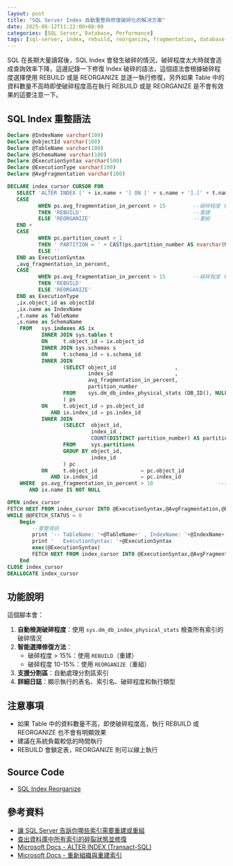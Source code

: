 ```yaml
---
layout: post
title: "SQL Server Index 自動重整與修復破碎化的解決方案"
date: 2025-06-12T11:22:00+08:00
categories: [SQL Server, Database, Performance]
tags: [sql-server, index, rebuild, reorganize, fragmentation, database-maintenance, t-sql]
---
```


SQL 在長期大量讀寫後，SQL Index 會發生破碎的情況，破碎程度太大時就會造成查詢效率下降，這邊記錄一下修復 Index 破碎的語法，這個語法會根據破碎程度選擇使用 REBUILD 或是 REORGANIZE 並逐一執行修復，另外如果 Table 中的資料數量不高時即使破碎程度高在執行 REBUILD 或是 REORGANIZE 是不會有效果的這要注意一下。

## SQL Index 重整語法

```sql
Declare @IndexName varchar(100)
Declare @objectId varchar(100)
Declare @TableName varchar(100)
Declare @SchemaName varchar(100)
Declare @ExecutionSyntax varchar(500)
Declare @ExecutionType varchar(100)
Declare @AvgFragmentation varchar(100)

DECLARE index_cursor CURSOR FOR
   SELECT 'ALTER INDEX [' + ix.name + '] ON [' + s.name + '].[' + t.name + '] ' +
   CASE
          WHEN ps.avg_fragmentation_in_percent > 15			--破碎程度 判斷使用重組() 還是使用 重建()
          THEN 'REBUILD'									--重建
          ELSE 'REORGANIZE'									--重組
   END +
   CASE
          WHEN pc.partition_count > 1
          THEN ' PARTITION = ' + CAST(ps.partition_number AS nvarchar(MAX))
          ELSE ''
   END as ExecutionSyntax
   ,avg_fragmentation_in_percent,
   CASE
          WHEN ps.avg_fragmentation_in_percent > 15			--破碎程度 判斷使用重組() 還是使用 重建()
          THEN 'REBUILD'
          ELSE 'REORGANIZE'
   END as ExecutionType
   ,ix.object_id as objectId
   ,ix.name as IndexName 
   ,t.name as TableName
   ,s.name as SchemaName
	FROM   sys.indexes AS ix
		   INNER JOIN sys.tables t
		   ON     t.object_id = ix.object_id
		   INNER JOIN sys.schemas s
		   ON     t.schema_id = s.schema_id
		   INNER JOIN
				  (SELECT object_id                   ,
						  index_id                    ,
						  avg_fragmentation_in_percent,
						  partition_number
				  FROM    sys.dm_db_index_physical_stats (DB_ID(), NULL, NULL, NULL, NULL)
				  ) ps
		   ON     t.object_id = ps.object_id
			  AND ix.index_id = ps.index_id
		   INNER JOIN
				  (SELECT  object_id,
						   index_id ,
						   COUNT(DISTINCT partition_number) AS partition_count
				  FROM     sys.partitions
				  GROUP BY object_id,
						   index_id
				  ) pc
		   ON     t.object_id              = pc.object_id
			  AND ix.index_id              = pc.index_id
	WHERE  ps.avg_fragmentation_in_percent > 10						--需要進行重組或重建的破碎程度 條件
	   AND ix.name IS NOT NULL

OPEN index_cursor
FETCH NEXT FROM index_cursor INTO @ExecutionSyntax,@AvgFragmentation,@ExecutionType,@objectId,@IndexName,@TableName,@SchemaName
WHILE @@FETCH_STATUS = 0
    Begin
		--重整資訊
	    print '-- TableName: '+@TableName+' , IndexName: '+@IndexName+' , SchemaName: '+@SchemaName +' , AvgFragmentationInPercent: '+@AvgFragmentation+' , ExecutionType: '+@ExecutionType
		print '   ExecutionSyntax: '+@ExecutionSyntax
		exec(@ExecutionSyntax)
        FETCH NEXT FROM index_cursor INTO @ExecutionSyntax,@AvgFragmentation,@ExecutionType,@objectId,@IndexName,@TableName,@SchemaName 
    End
CLOSE index_cursor
DEALLOCATE index_cursor
```

## 功能說明

這個腳本會：

1. **自動檢測破碎程度**：使用 `sys.dm_db_index_physical_stats` 檢查所有索引的破碎情況
2. **智能選擇修復方法**：
   - 破碎程度 > 15%：使用 `REBUILD`（重建）
   - 破碎程度 10-15%：使用 `REORGANIZE`（重組）
3. **支援分割區**：自動處理分割區索引
4. **詳細日誌**：顯示執行的表名、索引名、破碎程度和執行類型

## 注意事項

- 如果 Table 中的資料數量不高，即使破碎程度高，執行 REBUILD 或 REORGANIZE 也不會有明顯效果
- 建議在系統負載較低的時間執行
- REBUILD 會鎖定表，REORGANIZE 則可以線上執行

## Source Code

- [SQL Index Reorganize](https://github.com/nuspaceline/SQLIndexReorganize/blob/master/SQLIndexReorganize.sql)

## 參考資料

- [讓 SQL Server 告訴你哪些索引需要重建或重組](https://blog.miniasp.com/post/2009/01/18/Let-SQL-Server-Tell-You-Which-Indexes-to-Rebuild-or-Reorganize)
- [查出資料庫中所有索引的碎裂狀態並修復](https://stevenjhu.com/2021/01/20/mssqlms-sql-transact-sql-%E6%9F%A5%E5%87%BA%E8%B3%87%E6%96%99%E5%BA%AB%E4%B8%AD%E6%89%80%E6%9C%89%E7%B4%A2%E5%BC%95%E7%9A%84%E7%A2%8E%E8%A3%82%E7%8B%80%E6%85%8B%E4%B8%A6%E4%BF%AE%E5%BE%A9/)
- [Microsoft Docs - ALTER INDEX (Transact-SQL)](https://docs.microsoft.com/zh-tw/sql/t-sql/statements/alter-index-transact-sql?view=sql-server-ver15)
- [Microsoft Docs - 重新組織與重建索引](https://docs.microsoft.com/zh-tw/sql/relational-databases/indexes/reorganize-and-rebuild-indexes?view=sql-server-ver15)
